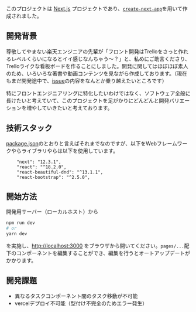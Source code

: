 このプロジェクトは [Next.js](https://nextjs.org/) プロジェクトであり、[`create-next-app`](https://github.com/vercel/next.js/tree/canary/packages/create-next-app)を用いて作成されました。

## 開発背景

尊敬してやまない楽天エンジニアの先輩が「フロント開発はTrelloをさっと作れるレベルくらいになるとイイ感じなんちゃう〜？」と、私めにご助言くださり、Trelloライクな看板ボードを作ることにしました。開発に関してはほぼほぼ素人のため、いろいろな著書や動画コンテンツを見ながら作成しております。（現在もまだ開発途中で、[issue](https://github.com/nyukiher0/kanban-board/issues)の内容をなんとか乗り越えたいところです）

特にフロントエンジニアリングに特化したいわけではなく、ソフトウェア全般に長けたいと考えていて、このプロジェクトを足がかりにどんどんと開発バリエーションを増やしていきたいと考えております。

## 技術スタック

[package.json](https://github.com/nyukiher0/kanban-board/blob/main/package.json)のとおりと言えばそれまでなのですが、以下をWebフレームワークやらライブラリやらは以下を使用しています。

```
    "next": "12.3.1",
    "react": "^18.2.0",
    "react-beautiful-dnd": "^13.1.1",
    "react-bootstrap": "^2.5.0",
```


## 開始方法

開発用サーバー（ローカルホスト）から

```bash
npm run dev
# or
yarn dev
```
を実施し、[http://localhost:3000](http://localhost:3000) をブラウザから開いてください。`pages/...`配下のコンポーネントを編集することができ、編集を行うとオートアップデートがかかります。

## 開発課題

- 異なるタスクコンポーネント間のタスク移動が不可能
- vercelデプロイ不可能（型付け不完全のためエラー発生）

